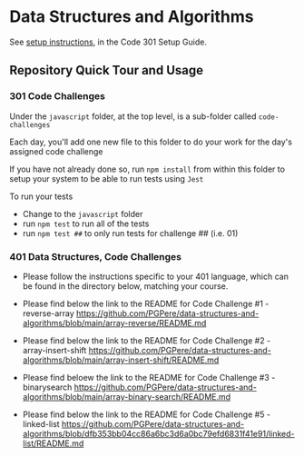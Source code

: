 # Data Structures and Algorithms

See [setup instructions](https://codefellows.github.io/setup-guide/code-301/3-code-challenges), in the Code 301 Setup Guide.

## Repository Quick Tour and Usage

### 301 Code Challenges

Under the `javascript` folder, at the top level, is a sub-folder called `code-challenges`

Each day, you'll add one new file to this folder to do your work for the day's assigned code challenge

If you have not already done so, run `npm install` from within this folder to setup your system to be able to run tests using `Jest`

To run your tests

- Change to the `javascript` folder
- run `npm test` to run all of the tests
- run `npm test ##` to only run tests for challenge ## (i.e. 01)

### 401 Data Structures, Code Challenges

- Please follow the instructions specific to your 401 language, which can be found in the directory below, matching your course.

- Please find below the link to the README for Code Challenge #1 - reverse-array
https://github.com/PGPere/data-structures-and-algorithms/blob/main/array-reverse/README.md

- Please find below the link to the README for Code Challenge #2 - array-insert-shift
https://github.com/PGPere/data-structures-and-algorithms/blob/main/array-insert-shift/README.md

- Please find beloew the link to the README for Code Challenge #3 - binarysearch
  https://github.com/PGPere/data-structures-and-algorithms/blob/main/array-binary-search/README.md
  
- Please find below the link to the README for Code Challenge #5 - linked-list
  https://github.com/PGPere/data-structures-and-algorithms/blob/dfb353bb04cc86a6bc3d6a0bc79efd6831f41e91/linked-list/README.md
  
  
